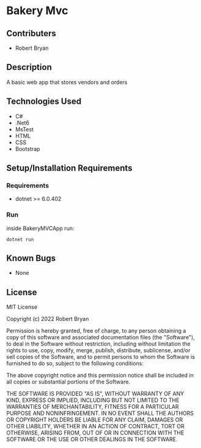 # Bakery Mvc

## Contributers
* Robert Bryan

## Description
A basic web app that stores vendors and orders

## Technologies Used
* C#
* .Net6
* MsTest
* HTML
* CSS
* Bootstrap

## Setup/Installation Requirements

### Requirements
* dotnet >= 6.0.402

### Run
inside BakeryMVCApp run:
```
dotnet run
```

## Known Bugs
* None

## License

MIT License

Copyright (c) 2022 Robert Bryan

Permission is hereby granted, free of charge, to any person obtaining a copy of this software and associated documentation files (the "Software"), to deal in the Software without restriction, including without limitation the rights to use, copy, modify, merge, publish, distribute, sublicense, and/or sell copies of the Software, and to permit persons to whom the Software is furnished to do so, subject to the following conditions:

The above copyright notice and this permission notice shall be included in all copies or substantial portions of the Software.

THE SOFTWARE IS PROVIDED "AS IS", WITHOUT WARRANTY OF ANY KIND, EXPRESS OR IMPLIED, INCLUDING BUT NOT LIMITED TO THE WARRANTIES OF MERCHANTABILITY, FITNESS FOR A PARTICULAR PURPOSE AND NONINFRINGEMENT. IN NO EVENT SHALL THE AUTHORS OR COPYRIGHT HOLDERS BE LIABLE FOR ANY CLAIM, DAMAGES OR OTHER LIABILITY, WHETHER IN AN ACTION OF CONTRACT, TORT OR OTHERWISE, ARISING FROM, OUT OF OR IN CONNECTION WITH THE SOFTWARE OR THE USE OR OTHER DEALINGS IN THE SOFTWARE.